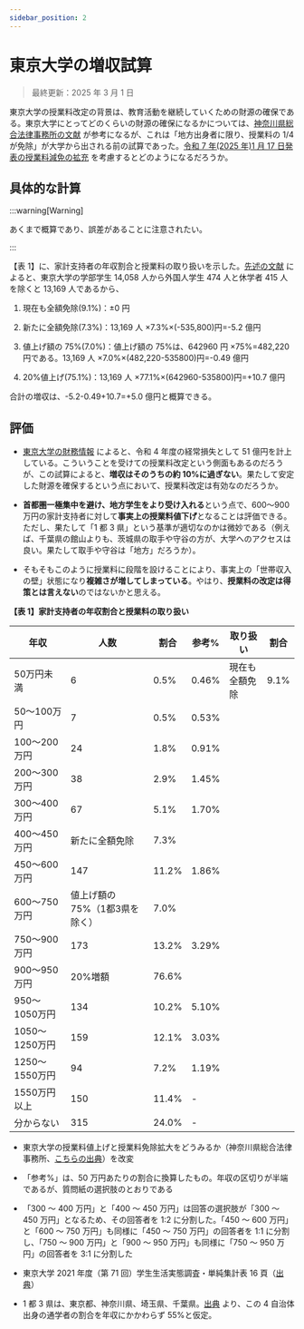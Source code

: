 ```yaml
---
sidebar_position: 2
---
```


# 東京大学の増収試算

> 最終更新：2025 年 3 月 1 日

東京大学の授業料改定の背景は、教育活動を継続していくための財源の確保である。東京大学にとってどのくらいの財源の確保になるかについては、[神奈川県総合法律事務所の文献](https://kanasou-law.com/202501nishikawa/) が参考になるが、これは「地方出身者に限り、授業料の 1/4 が免除」が大学から出される前の試算であった。[令和 7 年(2025 年)1 月 17 日発表の授業料減免の拡充](https://www.u-tokyo.ac.jp/content/400254993.pdf) を考慮するとどのようになるだろうか。

## 具体的な計算

:::warning[Warning]

あくまで概算であり、誤差があることに注意されたい。

:::

【表 1】に、家計支持者の年収割合と授業料の取り扱いを示した。[先述の文献](https://kanasou-law.com/202501nishikawa/) によると、東京大学の学部学生 14,058 人から外国人学生 474 人と休学者 415 人を除くと 13,169 人であるから、

1. 現在も全額免除(9.1%)：±0 円

2. 新たに全額免除(7.3%)：13,169 人 ×7.3%×(-535,800)円=-5.2 億円

3. 値上げ額の 75%(7.0%)：値上げ額の 75%は、642960 円 ×75%=482,220 円である。13,169 人 ×7.0%×(482,220-535800)円=-0.49 億円

4. 20%値上げ(75.1%)：13,169 人 ×77.1%×(642960-535800)円=+10.7 億円

合計の増収は、-5.2-0.49+10.7=+5.0 億円と概算できる。

## 評価

- [東京大学の財務情報](https://www.u-tokyo.ac.jp/ja/about/public-info/b06.html) によると、令和 4 年度の経常損失として 51 億円を計上している。こういうことを受けての授業料改定という側面もあるのだろうが、この試算によると、**増収はそのうちの約 10%に過ぎない**。果たして安定した財源を確保するという点において、授業料改定は有効なのだろうか。

- **首都圏一極集中を避け、地方学生をより受け入れる**という点で、600〜900 万円の家計支持者に対して**事実上の授業料値下げ**となることは評価できる。ただし、果たして「1 都 3 県」という基準が適切なのかは微妙である（例えば、千葉県の館山よりも、茨城県の取手や守谷の方が、大学へのアクセスは良い。果たして取手や守谷は「地方」だろうか）。

- そもそもこのように授業料に段階を設けることにより、事実上の「世帯収入の壁」状態になり**複雑さが増してしまっている**。やはり、**授業料の改定は得策とは言えない**のではないかと思える。

**【表 1】家計支持者の年収割合と授業料の取り扱い**

<table>
    <thead>
        <tr>
            <th>年収</th>
            <th>人数</th>
            <th>割合</th>
            <th>参考%</th>
            <th>取り扱い</th>
            <th>割合</th>
        </tr>
    </thead>
    <tbody>
        <tr>
            <td>50万円未満</td>
            <td>6</td>
            <td>0.5%</td>
            <td>0.46%</td>
            <td rowSpan={5}>現在も全額免除</td>
            <td rowSpan={5}>9.1%</td>
        </tr>
        <tr><td>50～100万円</td><td>7</td><td>0.5%</td><td>0.53%</td></tr>
        <tr><td>100～200万円</td><td>24</td><td>1.8%</td><td>0.91%</td></tr>
        <tr><td>200～300万円</td><td>38</td><td>2.9%</td><td>1.45%</td></tr>
        <tr>
            <td>300～400万円</td>
            <td rowSpan={2} style={{ textAlign: "center" }}>67</td>
            <td rowSpan={2} style={{ textAlign: "center" }}>5.1%</td>
            <td rowSpan={2} style={{ textAlign: "center" }}>1.70%</td>
        </tr>
        <tr>
            <td>400～450万円</td>
            <td rowSpan={2}>新たに全額免除</td>
            <td rowSpan={2}>7.3%</td>
        </tr>
        <tr>
            <td>450～600万円</td>
            <td rowSpan={2} style={{ textAlign: "center" }}>147</td>
            <td rowSpan={2} style={{ textAlign: "center" }}>11.2%</td>
            <td rowSpan={2} style={{ textAlign: "center" }}>1.86%</td>
        </tr>
        <tr><td>600～750万円</td><td rowSpan={2}>値上げ額の75%（1都3県を除く）</td>
            <td rowSpan={2}>7.0%</td></tr>
        <tr>
            <td>750～900万円</td>
            <td rowSpan={2} style={{ textAlign: "center" }}>173</td>
            <td rowSpan={2} style={{ textAlign: "center" }}>13.2%</td>
            <td rowSpan={2} style={{ textAlign: "center" }}>3.29%</td>
        </tr>
        <tr>
            <td>900～950万円</td>
            <td rowSpan={6}>20%増額</td>
            <td rowSpan={6}>76.6%</td>
        </tr>
        <tr>
            <td>950～1050万円</td><td>134</td><td>10.2%</td><td>5.10%</td>
        </tr>
        <tr><td>1050〜1250万円</td><td>159</td><td>12.1%</td><td>3.03%</td></tr>
        <tr><td>1250〜1550万円</td><td>94</td><td>7.2%</td><td>1.19%</td></tr>
        <tr><td>1550万円以上</td><td>150</td><td>11.4%</td><td>-</td></tr>
        <tr><td>分からない</td><td>315</td><td>24.0%</td><td>-</td></tr>
    </tbody>
</table>

- 東京大学の授業料値上げと授業料免除拡大をどうみるか（神奈川県総合法律事務所、[こちらの出典](https://kanasou-law.com/202501nishikawa/)）を改変

- 「参考%」は、50 万円あたりの割合に換算したもの。年収の区切りが半端であるが、質問紙の選択肢のとおりである
- 「300 ～ 400 万円」と「400 ～ 450 万円」は回答の選択肢が「300 ～ 450 万円」となるため、その回答者を 1:2 に分割した。「450 ～ 600 万円」と「600 ～ 750 万円」も同様に「450 ～ 750 万円」の回答者を 1:1 に分割し、「750 〜 900 万円」と「900 〜 950 万円」も同様に「750 〜 950 万円」の回答者を 3:1 に分割した
- 東京大学 2021 年度（第 71 回）学生生活実態調査・単純集計表 16 頁（[出典](https://www.u-tokyo.ac.jp/content/400208671.pdf)）
- 1 都 3 県は、東京都、神奈川県、埼玉県、千葉県。[出典](https://saitama-dame.hatenablog.com/entry/2024/04/15/012118) より、この 4 自治体出身の通学者の割合を年収にかかわらず 55%と仮定。
